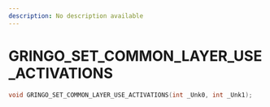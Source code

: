 ```yaml
---
description: No description available 
---
```


# GRINGO_SET_COMMON_LAYER_USE_ACTIVATIONS

```cpp
void GRINGO_SET_COMMON_LAYER_USE_ACTIVATIONS(int _Unk0, int _Unk1);
```
